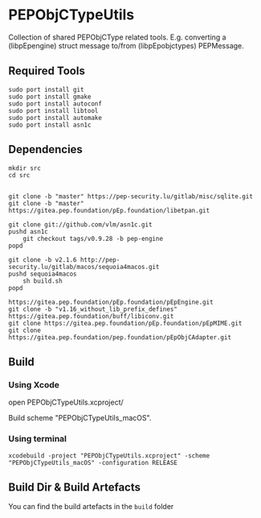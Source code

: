 # PEPObjCTypeUtils

Collection of shared PEPObjCType related tools. E.g. converting a (libpEpengine) struct message to/from (libpEpobjctypes) PEPMessage.

## Required Tools
```
sudo port install git
sudo port install gmake
sudo port install autoconf
sudo port install libtool
sudo port install automake
sudo port install asn1c
```

## Dependencies

```
mkdir src
cd src


git clone -b "master" https://pep-security.lu/gitlab/misc/sqlite.git
git clone -b "master" https://gitea.pep.foundation/pEp.foundation/libetpan.git

git clone git://github.com/vlm/asn1c.git
pushd asn1c
    git checkout tags/v0.9.28 -b pep-engine
popd

git clone -b v2.1.6 http://pep-security.lu/gitlab/macos/sequoia4macos.git
pushd sequoia4macos
    sh build.sh
popd

https://gitea.pep.foundation/pEp.foundation/pEpEngine.git
git clone -b "v1.16_without_lib_prefix_defines" https://gitea.pep.foundation/buff/libiconv.git
git clone https://gitea.pep.foundation/pEp.foundation/pEpMIME.git
git clone https://gitea.pep.foundation/pep.foundation/pEpObjCAdapter.git
```
## Build

### Using Xcode

open PEPObjCTypeUtils.xcproject/

Build scheme "PEPObjCTypeUtils_macOS".

### Using terminal

```
xcodebuild -project "PEPObjCTypeUtils.xcproject" -scheme "PEPObjCTypeUtils_macOS" -configuration RELEASE
```

## Build Dir & Build Artefacts

You can find the build artefacts in the `build` folder

